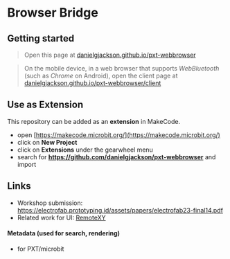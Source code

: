 # Browser Bridge

## Getting started

> Open this page at [danielgjackson.github.io/pxt-webbrowser](https://danielgjackson.github.io/pxt-webbrowser/)

> On the mobile device, in a web browser that supports *WebBluetooth* (such as *Chrome* on Android), open the client page at [danielgjackson.github.io/pxt-webbrowser/client](https://danielgjackson.github.io/pxt-webbrowser/client/)


## Use as Extension

This repository can be added as an **extension** in MakeCode.

* open [https://makecode.microbit.org/](https://makecode.microbit.org/)
* click on **New Project**
* click on **Extensions** under the gearwheel menu
* search for **https://github.com/danielgjackson/pxt-webbrowser** and import


## Links

* Workshop submission: https://electrofab.prototyping.id/assets/papers/electrofab23-final14.pdf
* Related work for UI: [RemoteXY](https://remotexy.com/en/)


<!--
## Edit this project ![Build status badge](https://github.com/danielgjackson/pxt-webbrowser/workflows/MakeCode/badge.svg)

To edit this repository in MakeCode.

* open [https://makecode.microbit.org/](https://makecode.microbit.org/)
* click on **Import** then click on **Import URL**
* paste **https://github.com/danielgjackson/pxt-webbrowser** and click import

## Blocks preview

This image shows the blocks code from the last commit in master.
This image may take a few minutes to refresh.

![A rendered view of the blocks](https://github.com/danielgjackson/pxt-webbrowser/raw/master/.github/makecode/blocks.png)
-->


#### Metadata (used for search, rendering)

* for PXT/microbit
<script src="https://makecode.com/gh-pages-embed.js"></script><script>makeCodeRender("{{ site.makecode.home_url }}", "{{ site.github.owner_name }}/{{ site.github.repository_name }}");</script>


<!--
"Browser Bridge"


Device:
* Mode change: cache, send now if connected, send when receive connected signal.
* Events: cache, send when received if handler exists, send when handler added.
* Node for mode change: text (""), scan, face, web
* Node for enabling sensors: accel
* Node for action: fetch
* Node for action-response: fetch result
* Node for event handing: fetch-result, accel-values, scan, face


// Mode and events
<<< {_:"x",n:"d",v:1}     // device connected
>>> {_:"x",n:"b",v:1}     // bridge connected

<<< {_:"m",n:""}
// -- returns to 'connected' state, allows generic text entry

<<< {"_":"m","n":"scan"}
>>> {"_":"e","n":"scan","v":"123"}

<<< {"_":"m","n":"face"}
>>> {"_":"e","n":"face","v":1.23}

<<< {"_":"m","n":"web","v":"http://example.org"}

// Action: fetch and response
<<< {"_":"f","n":"ip","v":"//icanhazip.com"} // http://boredapi.com/api/activity/
>>> {"_":"f","n":"ip","v":"..."}

// Stream: sensors and values
<<< {"_":"s","n":"accel"}
>>> {"_":"s","n":"accel",v:[1.2,3.4,5.6]}


Connection:

* Bluetooth LE connection
* Wired USB serial connection
* Via server proxy
* Via Web Extension?

Inputs:

* text entry
* device sensors
* barcode scanning
* face tracking

Outputs:

* show web content (such as text, images, sound and video)

Effects:

* arbitrary "fetch" web requests (CORS-limited)



> The Beta version of *MakeCode* allows you to download a V2-only image (as memory is constrained after adding the Bluetooth extension): [makecode.microbit.org/beta](https://makecode.microbit.org/beta)

Problem with beta editor:

> unable to find mbcodal-binary.hex in outfiles yotta.json, codal.json, binary.asm, binary.hex, mbdal-binary.asm

Instead, added `disablesVariants: mbdal` to `pxt.json`, to disallow micro:bit V1.


```bash
# Windows:  http://docs.yottabuild.org/#installing-on-windows
# Windows (move to C:\):   https://sourceforge.net/projects/srecord/files/srecord-win32/1.64/

# Install pxt command line tool
npm install -g pxt

# Downloads micro:bit editor tools
pxt target microbit

# Install extensions to pxt_modules
pxt install

# Run PXT interface locally
pxt serve
```
-->
